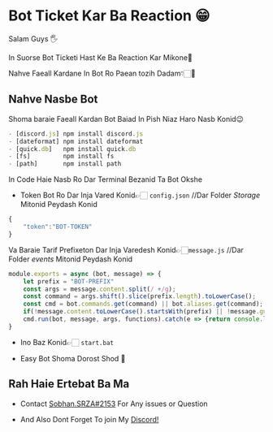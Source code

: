 # Bot Ticket Kar Ba Reaction 😁
Salam Guys 🖐

In Suorse Bot Ticketi Hast Ke Ba Reaction Kar Mikone🤠

Nahve Faeall Kardane In Bot Ro Paean tozih Dadam👇🏻🙂


## Nahve Nasbe Bot
Shoma baraie Faeall Kardan Bot Baiad In Pish Niaz Haro Nasb Konid😉
```js
- [discord.js] npm install discord.js
- [dateformat] npm install dateformat
- [quick.db]   npm install quick.db
- [fs]         npm install fs
- [path]       npm install path 
```
In Code Haie Nasb Ro Dar Terminal Bezanid Ta Bot Okshe

- Token Bot Ro Dar Inja Vared Konid👉🏻 `config.json`                //Dar Folder *Storage* Mitonid Peydash Konid
```js
{
    "token":"BOT-TOKEN"
}
```
Va Baraie Tarif Prefixeton Dar Inja Varedesh Konid👉🏻`message.js`   //Dar Folder *events* Mitonid Peydash Konid
```js
module.exports = async (bot, message) => {
    let prefix = "BOT-PREFIX"
    const args = message.content.split(/ +/g);
    const command = args.shift().slice(prefix.length).toLowerCase();
    const cmd = bot.commands.get(command) || bot.aliases.get(command);
    if(!message.content.toLowerCase().startsWith(prefix) || !message.guild || message.author.bot || !cmd) return;
    cmd.run(bot, message, args, functions).catch(e => {return console.log(e)});
} 
```

- Ino Baz Konid👉🏻 `start.bat`

- Easy Bot Shoma Dorost Shod 🕺

 ## Rah Haie Ertebat Ba Ma
- Contact [Sobhan.SRZA#2153](https://discord.gg/xgcZNSjanP) For Any issues or Question

- And Also Dont Forget To join My [Discord!](https://discord.gg/xgcZNSjanP)